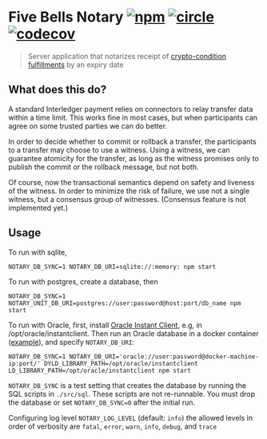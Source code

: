 # Five Bells Notary [![npm][npm-image]][npm-url] [![circle][circle-image]][circle-url] [![codecov][codecov-image]][codecov-url]

[npm-image]: https://img.shields.io/npm/v/five-bells-notary.svg?style=flat
[npm-url]: https://npmjs.org/package/five-bells-connector
[circle-image]: https://circleci.com/gh/interledgerjs/five-bells-notary.svg?style=shield
[circle-url]: https://circleci.com/gh/interledgerjs/five-bells-notary
[codecov-image]: https://codecov.io/gh/interledgerjs/five-bells-notary/branch/master/graph/badge.svg
[codecov-url]: https://codecov.io/gh/interledgerjs/five-bells-notary

> Server application that notarizes receipt of [crypto-condition fulfillments](https://github.com/interledgerjs/five-bells-condition) by an expiry date

## What does this do?

A standard Interledger payment relies on connectors to relay transfer data within a time limit. This works fine in most cases, but when participants can agree on some trusted parties we can do better.

In order to decide whether to commit or rollback a transfer, the participants to a transfer may choose to use a witness. Using a witness, we can guarantee atomicity for the transfer, as long as the witness promises only to publish the commit or the rollback message, but not both.

Of course, now the transactional semantics depend on safety and liveness of the witness. In order to minimize the risk of failure, we use not a single witness, but a consensus group of witnesses. (Consensus feature is not implemented yet.)

## Usage

To run with sqlite,

```
NOTARY_DB_SYNC=1 NOTARY_DB_URI=sqlite://:memory: npm start
```

To run with postgres, create a database, then

```
NOTARY_DB_SYNC=1 NOTARY_UNIT_DB_URI=postgres://user:password@host:port/db_name npm start
```

To run with Oracle, first, install [Oracle Instant Client](http://www.oracle.com/technetwork/database/features/instant-client/index-097480.html), e.g, in /opt/oracle/instantclient. Then run an Oracle database in a docker container ([example](https://github.com/wnameless/docker-oracle-xe-11g)), and specify `NOTARY_DB_URI`:

```
NOTARY_DB_SYNC=1 NOTARY_DB_URI='oracle://user:password@docker-machine-ip:port/' DYLD_LIBRARY_PATH=/opt/oracle/instantclient LD_LIBRARY_PATH=/opt/oracle/instantclient npm start
```

`NOTARY_DB_SYNC` is a test setting that creates the database by running the SQL scripts in `./src/sql`. These scripts are not re-runnable. You must drop the database or set `NOTARY_DB_SYNC=0` after the initial run.


Configuring log level
 `NOTARY_LOG_LEVEL` (default: `info`) the allowed levels in order of verbosity are `fatal`, `error`, `warn`, `info`, `debug`, and `trace`
